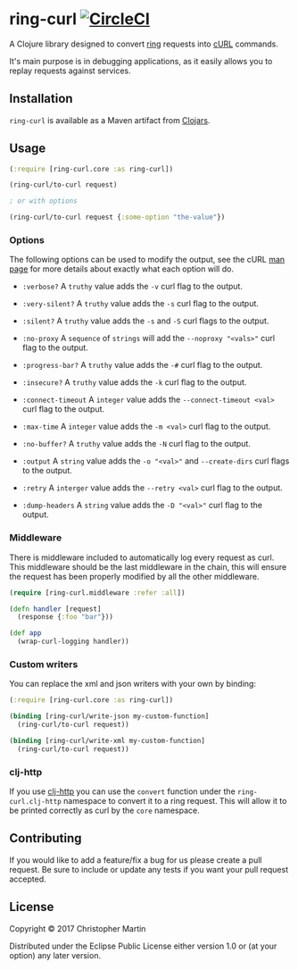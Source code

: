 # ring-curl [![CircleCI](https://circleci.com/gh/GentlemanHal/ring-curl.svg?style=svg)](https://circleci.com/gh/GentlemanHal/ring-curl)

A Clojure library designed to convert [ring](https://github.com/ring-clojure/ring/wiki/Concepts) requests into [cURL](http://curl.haxx.se/docs/manpage.html) commands.

It's main purpose is in debugging applications, as it easily allows you to replay requests against services.

## Installation

`ring-curl` is available as a Maven artifact from [Clojars](http://clojars.org/ring-curl).

## Usage

```clojure
(:require [ring-curl.core :as ring-curl])

(ring-curl/to-curl request)

; or with options

(ring-curl/to-curl request {:some-option "the-value"})
```

### Options

The following options can be used to modify the output, see the cURL [man page](http://curl.haxx.se/docs/manpage.html)
for more details about exactly what each option will do.

- `:verbose?`
  A `truthy` value adds the `-v` curl flag to the output.

- `:very-silent?`
  A `truthy` value adds the `-s` curl flag to the output.

- `:silent?`
  A `truthy` value adds the `-s` and `-S` curl flags to the output.

- `:no-proxy`
  A `sequence` of `strings` will add the `--noproxy "<vals>"` curl flag to the output.  

- `:progress-bar?`
  A `truthy` value adds the `-#` curl flag to the output.

- `:insecure?`
  A `truthy` value adds the `-k` curl flag to the output.

- `:connect-timeout`
  A `integer` value adds the `--connect-timeout <val>` curl flag to the output.

- `:max-time`
  A `integer` value adds the `-m <val>` curl flag to the output.

- `:no-buffer?`
  A `truthy` value adds the `-N` curl flag to the output.

- `:output`
  A `string` value adds the `-o "<val>"` and `--create-dirs` curl flags to the output.

- `:retry`
  A `interger` value adds the `--retry <val>` curl flag to the output.

- `:dump-headers`
  A `string` value adds the `-D "<val>"` curl flag to the output.

### Middleware

There is middleware included to automatically log every request as curl. This middleware should be the last middleware
in the chain, this will ensure the request has been properly modified by all the other middleware.

```clojure
(require [ring-curl.middleware :refer :all])

(defn handler [request]
  (response {:foo "bar"}))

(def app
  (wrap-curl-logging handler))
```

### Custom writers

You can replace the xml and json writers with your own by binding:

```clojure
(:require [ring-curl.core :as ring-curl])

(binding [ring-curl/write-json my-custom-function]
  (ring-curl/to-curl request))

(binding [ring-curl/write-xml my-custom-function]
  (ring-curl/to-curl request))
```

### clj-http

If you use [clj-http](https://github.com/dakrone/clj-http) you can use the `convert` function under the `ring-curl.clj-http`
namespace to convert it to a ring request. This will allow it to be printed correctly as curl by the `core` namespace.

## Contributing

If you would like to add a feature/fix a bug for us please create a pull request. Be sure to include or update any tests
if you want your pull request accepted.

## License

Copyright © 2017 Christopher Martin

Distributed under the Eclipse Public License either version 1.0 or (at
your option) any later version.
